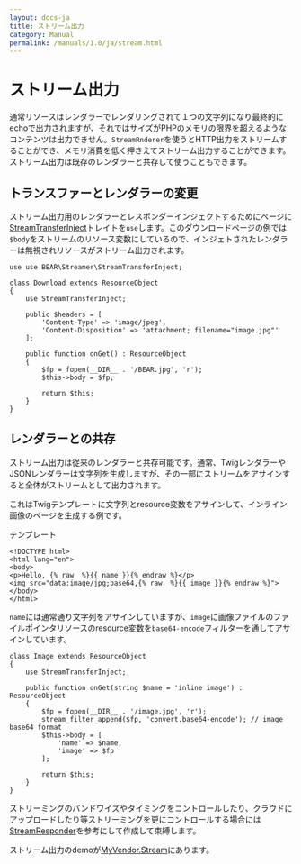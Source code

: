 ```yaml
---
layout: docs-ja
title: ストリーム出力
category: Manual
permalink: /manuals/1.0/ja/stream.html
---
```


# ストリーム出力

通常リソースはレンダラーでレンダリングされて１つの文字列になり最終的にechoで出力されますが、それではサイズがPHPのメモリの限界を超えるようなコンテンツは出力できせん。`StreamRnderer`を使うとHTTP出力をストリームすることができ、メモリ消費を低く押さえてストリーム出力することができます。ストリーム出力は既存のレンダラーと共存して使うこともできます。

## トランスファーとレンダラーの変更

ストリーム出力用のレンダラーとレスポンダーインジェクトするためにページに[StreamTransferInject](https://github.com/bearsunday/BEAR.Streamer/blob/1.x/src/StreamTransferInject.php)トレイトを`use`します。このダウンロードページの例では`$body`をストリームのリソース変数にしているので、インジェトされたレンダラーは無視されリソースがストリーム出力されます。

```php?start_inline
use use BEAR\Streamer\StreamTransferInject;

class Download extends ResourceObject
{
    use StreamTransferInject;

    public $headers = [
        'Content-Type' => 'image/jpeg',
        'Content-Disposition' => 'attachment; filename="image.jpg"'
    ];

    public function onGet() : ResourceObject
    {
        $fp = fopen(__DIR__ . '/BEAR.jpg', 'r');
        $this->body = $fp;

        return $this;
    }
}
```

## レンダラーとの共存

ストリーム出力は従来のレンダラーと共存可能です。通常、TwigレンダラーやJSONレンダラーは文字列を生成しますが、その一部にストリームをアサインすると全体がストリームとして出力されます。

これはTwigテンプレートに文字列とresource変数をアサインして、インライン画像のページを生成する例です。

テンプレート

```twig
<!DOCTYPE html>
<html lang="en">
<body>
<p>Hello, {% raw  %}{{ name }}{% endraw %}</p>
<img src="data:image/jpg;base64,{% raw  %}{{ image }}{% endraw %}">
</body>
</html>
```

`name`には通常通り文字列をアサインしていますが、`image`に画像ファイルのファイルポインタリソースのresource変数を`base64-encode`フィルターを通してアサインしています。

```php?start_inline
class Image extends ResourceObject
{
    use StreamTransferInject;

    public function onGet(string $name = 'inline image') : ResourceObject
    {
        $fp = fopen(__DIR__ . '/image.jpg', 'r');
        stream_filter_append($fp, 'convert.base64-encode'); // image base64 format
        $this->body = [
            'name' => $name,
            'image' => $fp
        ];

        return $this;
    }
}
```

ストリーミングのバンドワイズやタイミングをコントロールしたり、クラウドにアップロードしたり等ストリーミングを更にコントロールする場合には[StreamResponder](https://github.com/bearsunday/BEAR.Streamer/blob/1.x/src/StreamResponder.php#L45-L48)を参考にして作成して束縛します。

ストリーム出力のdemoが[MyVendor.Stream](https://github.com/bearsunday/MyVendor.Stream)にあります。
